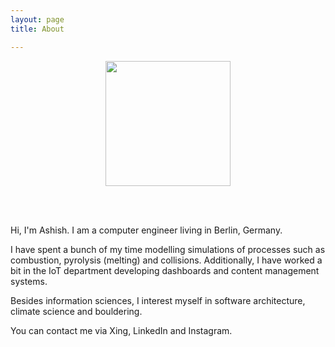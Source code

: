 ```yaml
---
layout: page
title: About

---
```


<center>
<img src="{{site.baseurl}}/assets/img/ashish_vinayak-circle.png" width="200" height="200">
</center>

<br><br>

Hi, I'm Ashish. I am a computer engineer living in Berlin, Germany. 

I have spent a bunch of my time modelling simulations of processes such as combustion, pyrolysis (melting) and collisions.
Additionally, I have worked a bit in the IoT department developing dashboards and content management systems.

Besides information sciences, I interest myself in software architecture, climate science and bouldering.

You can contact me via Xing, LinkedIn and Instagram. 

